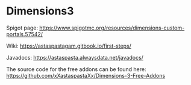 # Dimensions3
 Spigot page: https://www.spigotmc.org/resources/dimensions-custom-portals.57542/
 
 Wiki: https://astaspastagam.gitbook.io/first-steps/

 Javadocs: https://astaspasta.alwaysdata.net/javadocs/
 
 The source code for the free addons can be found here: https://github.com/xXastaspastaXx/Dimensions-3-Free-Addons
